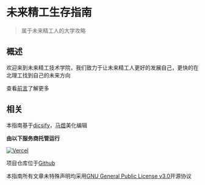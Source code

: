 # 未来精工生存指南

>属于未来精工人的大学攻略

## 概述

欢迎来到未来精工技术学院，我们致力于让未来精工人更好的发展自己，更快的在北理工找到自己的未来方向

查看[前言](preface.md)了解更多

## 相关

本指南基于[dicsify](https://github.com/docsifyjs/docsify)，[马煜](https://github.com/TT2TER)美化编辑


**由以下服务商托管运行**

<a href="https://vercel.com"><img src="https://img.shields.io/badge/Vercel-black?style=flat&logo=Vercel&logoColor=white" alt="Vercel" title="Vercel"></a>

项目仓库位于[Github](https://github.com/TT2TER/BITFTechWiki)

本指南所有文章未特殊声明均采用[GNU General Public License v3.0](https://www.gnu.org/licenses/gpl-3.0.html)开源协议






